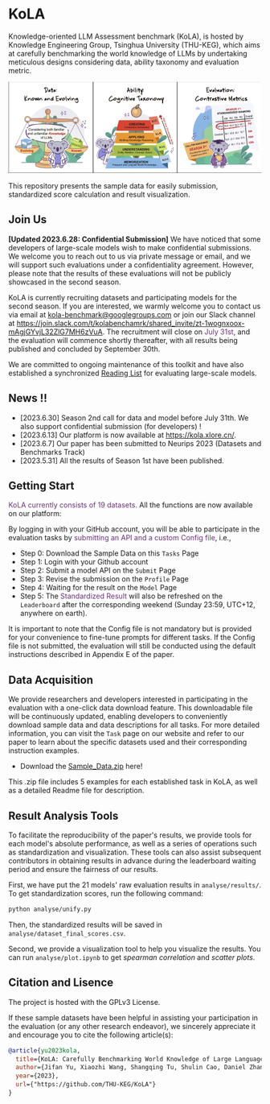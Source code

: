 # KoLA
Knowledge-oriented LLM Assessment benchmark (KoLA), is hosted by Knowledge Engineering Group, Tsinghua University (THU-KEG), which aims at carefully benchmarking the world knowledge of LLMs by undertaking meticulous designs considering data, ability taxonomy and evaluation metric.

![kola](./kola.png)

This repository presents the sample data for easily submission, standardized score calculation and result visualization.

## Join Us

**[Updated 2023.6.28: Confidential Submission]** We have noticed that some developers of large-scale models wish to make confidential submissions. We welcome you to reach out to us via private message or email, and we will support such evaluations under a confidentiality agreement. However, please note that the results of these evaluations will not be publicly showcased in the second season.

KoLA is currently recruiting datasets and participating models for the second season. If you are interested, we warmly welcome you to contact us via email at [kola-benchmark@googlegroups.com](mailto:kola-benchmark@googlegroups.com) or join our Slack channel at https://join.slack.com/t/kolabenchamrk/shared_invite/zt-1wognxoox-mAgjGYvjL32ZlG7MH6zVuA. The recruitment will close on <font color =#6a3378>July 31st</font>, and the evaluation will commence shortly thereafter, with all results being published and concluded by September 30th.

We are committed to ongoing maintenance of this toolkit and have also established a synchronized [Reading List](https://github.com/THU-KEG/EvaluationPapers4ChatGPT) for evaluating large-scale models. 

## News !!

* [2023.6.30] Season 2nd call for data and model before July 31th. We also support confidential submission (for developers) !
* [2023.6.13] Our platform is now available at https://kola.xlore.cn/.
* [2023.6.7] Our paper has been submitted to Neurips 2023 (Datasets and Benchmarks Track)
* [2023.5.31] All the results of Season 1st have been published.

## Getting Start

<font color =#6a3378>KoLA currently consists of 19 datasets.</font>  All the functions are now available on our platform:

By logging in with your GitHub account, you will be able to participate in the evaluation tasks by <font color =#6a3378>submitting an API and a custom Config file</font>, i.e.,

* Step 0: Download the Sample Data on this `Tasks` Page
* Step 1: Login with your Github account
* Step 2: Submit a model API on the `Submit` Page
* Step 3: Revise the submission on the `Profile` Page
* Step 4: Waiting for the result on the `Model` Page 
* Step 5: The <font color =#6a3378>Standardized Result</font> will also be refreshed on the `Leaderboard` after the corresponding weekend (Sunday 23:59, UTC+12, anywhere on earth).

It is important to note that the Config file is not mandatory but is provided for your convenience to fine-tune prompts for different tasks. If the Config file is not submitted, the evaluation will still be conducted using the default instructions described in Appendix E of the paper. 

## Data Acquisition

We provide researchers and developers interested in participating in the evaluation with a one-click data download feature. This downloadable file will be continuously updated, enabling developers to conveniently download sample data and data descriptions for all tasks. For more detailed information, you can visit the `Task` page on our website and refer to our paper to learn about the specific datasets used and their corresponding instruction examples.

* Download the [Sample_Data.zip](https://cloud.tsinghua.edu.cn/f/03f03c547fc14ce7a785/?dl=1) here!

This .zip file includes 5 examples for each established task in KoLA, as well as a detailed Readme file for description.

## Result Analysis Tools

To facilitate the reproducibility of the paper's results, we provide tools for each model's absolute performance, as well as a series of operations such as standardization and visualization. These tools can also assist subsequent contributors in obtaining results in advance during the leaderboard waiting period and ensure the fairness of our results.

First, we have put the 21 models' raw evaluation results in `analyse/results/`. 
To get standardization scores, run the following command:

```bash
python analyse/unify.py
```

Then, the standardized results will be saved in `analyse/dataset_final_scores.csv`.

Second, we provide a visualization tool to help you visualize the results. You can run `analyse/plot.ipynb` to get *spearman correlation* and *scatter plots*.


## Citation and Lisence

The project is hosted with the GPLv3 License.

If these sample datasets have been helpful in assisting your participation in the evaluation (or any other research endeavor), we sincerely appreciate it and encourage you to cite the following article(s):

```bibtex
@article{yu2023kola,
  title={KoLA: Carefully Benchmarking World Knowledge of Large Language Models},
  author={Jifan Yu, Xiaozhi Wang, Shangqing Tu, Shulin Cao, Daniel Zhang-Li, Xin Lv, Hao Peng, Zijun Yao, Xiaohan Zhang, Hanming Li, Chunyang Li, Zheyuan Zhang, Yushi Bai, Yantao Liu, Amy Xin, Nianyi Lin, Kaifeng Yun, Linlu Gong, Jianhui Chen, Zhili Wu, Yunjia Qi, Weikai Li, Yong Guan, Kaisheng Zeng, Ji Qi, Hailong Jin, Jinxin Liu, Yu Gu, Yuan Yao, Ning Ding, Lei Hou, Zhiyuan Liu, Bin Xu, Jie Tang, Juanzi Li},
  year={2023},
  url={"https://github.com/THU-KEG/KoLA"}
}
 ```
